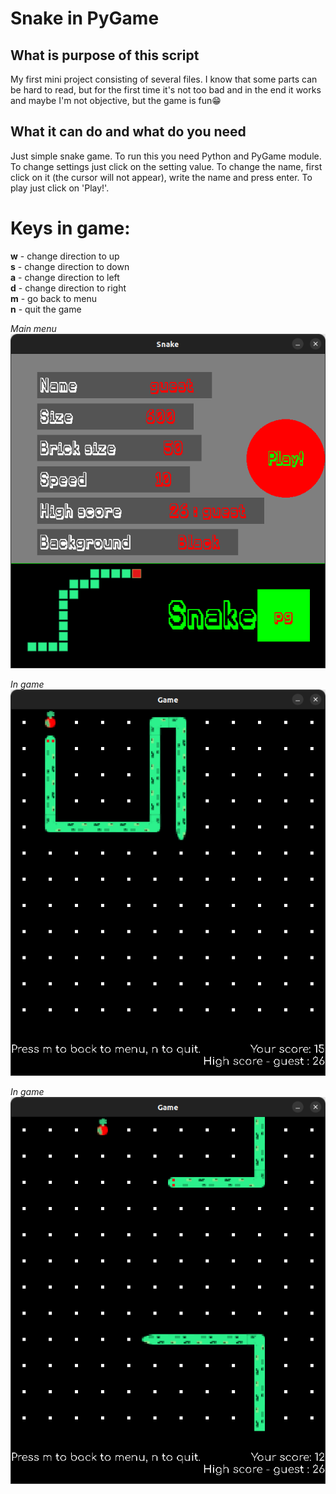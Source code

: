 # Snake in PyGame

## What is purpose of this script
My first mini project consisting of several files. I know that some parts can be hard to read, but for the first time it's not too bad and in the end it works and maybe I'm not objective, but the game is fun😁

## What it can do and what do you need
Just simple snake game. To run this you need Python and PyGame module. To change settings just click on the setting value. To change the name, first click on it (the cursor will not appear), write the name and press enter. To play just click on 'Play!'.
# Keys in game:
**w** - change direction to up \
**s** - change direction to down \
**a** - change direction to left \
**d** - change direction to right \
**m** - go back to menu \
**n** - quit the game 

_Main menu_ \
![Main menu](./screenshots/screen1.png)

_In game_ \
![In game](./screenshots/screen2.png)

_In game_ \
![In game](./screenshots/screen3.png)
